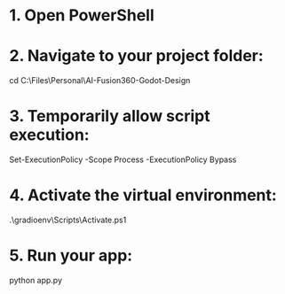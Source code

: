 # 1. Open PowerShell
# 2. Navigate to your project folder:
cd C:\Files\Personal\AI-Fusion360-Godot-Design
# 3. Temporarily allow script execution:
Set-ExecutionPolicy -Scope Process -ExecutionPolicy Bypass
# 4. Activate the virtual environment:
.\gradioenv\Scripts\Activate.ps1
# 5. Run your app:
python app.py